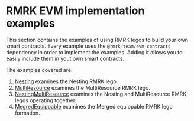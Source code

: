 # RMRK EVM implementation examples

This section contains the examples of using RMRK legos to build your own smart contracts. Every example uses the `@rmrk-team/evm-contracts` dependency in order to implement the examples. Adding it allows you to easily include them in yout own smart contracts.

The examples covered are:

1. [Nesting](./Nesting/README.md) examines the Nesting RMRK lego.
2. [MultiResource](./MultiResource/README.md) examines the MultiResource RMRK lego.
3. [NestingMultiResource](./NestingMultiResource/) examines the Nesting and MultiResource RMRK legos operating together.
4. [MegredEquippable](./MergedEquippable/README.md) examines the Merged equippable RMRK lego formation.